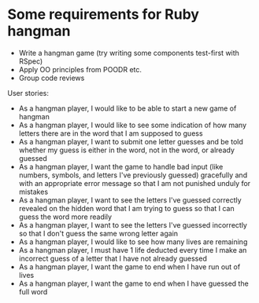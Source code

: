 # Some requirements for Ruby hangman

- Write a hangman game (try writing some components test-first with RSpec)
- Apply OO principles from POODR etc.
- Group code reviews


User stories:
- As a hangman player, I would like to be able to start a new game of hangman
- As a hangman player, I would like to see some indication of how many letters there are in the word that I am supposed to guess
- As a hangman player, I want to submit one letter guesses and be told whether my guess is either in the word, not in the word, or already guessed
- As a hangman player, I want the game to handle bad input (like numbers, symbols, and letters I've previously guessed) gracefully and with an appropriate error message so that I am not punished unduly for mistakes
- As a hangman player, I want to see the letters I've guessed correctly revealed on the hidden word that I am trying to guess so that I can guess the word more readily
- As a hangman player, I want to see the letters I've guessed incorrectly so that I don't guess the same wrong letter again
- As a hangman player, I would like to see how many lives are remaining
- As a hangman player, I must have 1 life deducted every time I make an incorrect guess of a letter that I have not already guessed
- As a hangman player, I want the game to end when I have run out of lives
- As a hangman player, I want the game to end when I have guessed the full word
